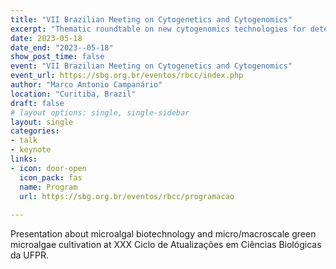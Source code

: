 ```yaml
---
title: "VII Brazilian Meeting on Cytogenetics and Cytogenomics"
excerpt: "Thematic roundtable on new cytogenomics technologies for detection and characterization of variants in the human genome."
date: 2023-05-18
date_end: "2023--05-18"
show_post_time: false
event: "VII Brazilian Meeting on Cytogenetics and Cytogenomics"
event_url: https://sbg.org.br/eventos/rbcc/index.php
author: "Marco Antonio Campanário"
location: "Curitiba, Brazil"
draft: false
# layout options: single, single-sidebar
layout: single
categories:
- talk
- keynote
links:
- icon: door-open
  icon_pack: fas
  name: Program
  url: https://sbg.org.br/eventos/rbcc/programacao
  
---
```

  
Presentation about microalgal biotechnology and micro/macroscale green microalgae cultivation at XXX Ciclo de Atualizações em Ciências Biológicas da UFPR. 

